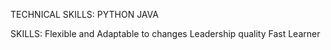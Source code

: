 TECHNICAL SKILLS:
  PYTHON
  JAVA    

SKILLS:
  Flexible and Adaptable to changes
  Leadership quality
  Fast Learner
